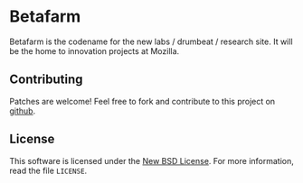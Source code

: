 Betafarm
========

Betafarm is the codename for the new labs / drumbeat / research site. It will be the home to innovation projects at Mozilla. 

Contributing
------------

Patches are welcome! Feel free to fork and contribute to this project on
[github][gh-betafarm].

[gh-betafarm]: https://github.com/mozilla/betafarm

License
-------
This software is licensed under the [New BSD License][BSD]. For more
information, read the file ``LICENSE``.

[BSD]: http://creativecommons.org/licenses/BSD/

